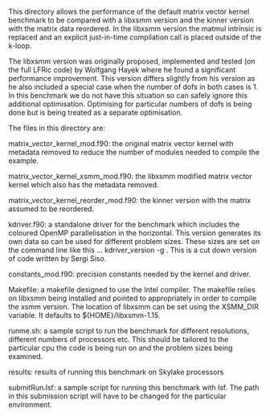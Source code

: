 
This directory allows the performance of the default matrix vector
kernel benchmark to be compared with a libxsmm version and the kinner
version with the matrix data reordered. In the libxsmm version the
matmul intrinsic is replaced and an explicit just-in-time compilation
call is placed outside of the k-loop.

The libxsmm version was originally proposed, implemented and tested
(on the full LFRic code) by Wolfgang Hayek where he found a
significant performance improvement. This version differs slightly
from his version as he also included a special case when the number of
dofs in both cases is 1. In this benchmark we do not have this
situation so can safely ignore this additional
optimisation. Optimising for particular numbers of dofs is being done
but is being treated as a separate optimisation.

The files in this directory are:

matrix_vector_kernel_mod.f90: the original matrix vector kernel with
    metadata removed to reduce the number of modules needed to compile
    the example.

matrix_vector_kernel_xsmm_mod.f90: the libxsmm modified matrix vector
    kernel which also has the metadata removed.

matrix_vector_kernel_reorder_mod.f90: the kinner version with the
    matrix assumed to be reordered.

kdriver.f90: a standalone driver for the benchmark which includes the
    coloured OpenMP parallelisation in the horizontal. This version
    generates its own data so can be used for different problem
    sizes. These sizes are set on the command line like this
    ... kdriver_version -g <nhoriz> <nvert>. This is a cut down
    version of code written by Sergi Siso.

constants_mod.f90: precision constants needed by the kernel and
    driver.

Makefile: a makefile designed to use the Intel compiler. The makefile
    relies on libxsmm being installed and pointed to appropriately in
    order to compile the xsmm version. The location of libxsmm can be
    set using the XSMM_DIR variable. It defaults to
    ${HOME}/libxsmm-1.15.

runme.sh: a sample script to run the benchmark for different
    resolutions, different numbers of processors etc. This should be
    tailored to the particular cpu the code is being run on and the
    problem sizes being examined.

results: results of running this benchmark on Skylake processors

submitRun.lsf: a sample script for running this benchmark with
    lsf. The path in this submission script will have to be changed
    for the particular environment.